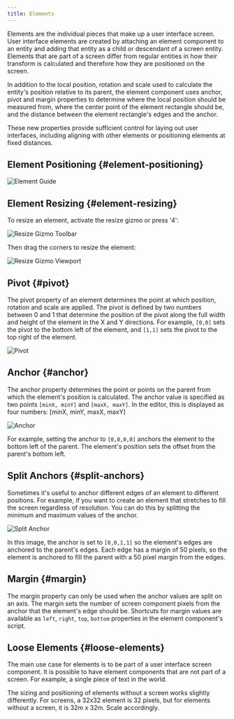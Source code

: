 ```yaml
---
title: Elements
---
```


Elements are the individual pieces that make up a user interface screen. User interface elements are created by attaching an element component to an entity and adding that entity as a child or descendant of a screen entity. Elements that are part of a screen differ from regular entities in how their transform is calculated and therefore how they are positioned on the screen.

In addition to the local position, rotation and scale used to calculate the entity's position relative to its parent, the element component uses anchor, pivot and margin properties to determine where the local position should be measured from, where the center point of the element rectangle should be, and the distance between the element rectangle's edges and the anchor.

These new properties provide sufficient control for laying out user interfaces, including aligning with other elements or positioning elements at fixed distances.

## Element Positioning {#element-positioning}

![Element Guide](/img/user-manual/user-interface/elements/element-guide.png)

## Element Resizing {#element-resizing}

To resize an element, activate the resize gizmo or press '4':

![Resize Gizmo Toolbar](/img/user-manual/user-interface/elements/gizmo-resize.png)

Then drag the corners to resize the element:

![Resize Gizmo Viewport](/img/user-manual/user-interface/elements/gizmo-resize-viewport.png)

## Pivot {#pivot}

The pivot property of an element determines the point at which position, rotation and scale are applied. The pivot is defined by two numbers between 0 and 1 that determine the position of the pivot along the full width and height of the element in the X and Y directions. For example, `[0,0]` sets the pivot to the bottom left of the element, and `[1,1]` sets the pivot to the top right of the element.

![Pivot](/img/user-manual/user-interface/elements/pivot.png)

## Anchor {#anchor}

The anchor property determines the point or points on the parent from which the element's position is calculated. The anchor value is specified as two points `[minX, minY]` and `[maxX, maxY]`. In the editor, this is displayed as four numbers: [minX, minY, maxX, maxY]

![Anchor](/img/user-manual/user-interface/elements/anchor-editor.png)

For example, setting the anchor to `[0,0,0,0]` anchors the element to the bottom left of the parent. The element's position sets the offset from the parent's bottom left.

## Split Anchors {#split-anchors}

Sometimes it's useful to anchor different edges of an element to different positions. For example, if you want to create an element that stretches to fill the screen regardless of resolution. You can do this by splitting the minimum and maximum values of the anchor.

![Split Anchor](/img/user-manual/user-interface/elements/split-anchor.png)

In this image, the anchor is set to `[0,0,1,1]` so the element's edges are anchored to the parent's edges. Each edge has a margin of 50 pixels, so the element is anchored to fill the parent with a 50 pixel margin from the edges.

## Margin {#margin}

The margin property can only be used when the anchor values are split on an axis. The margin sets the number of screen component pixels from the anchor that the element's edge should be. Shortcuts for margin values are available as `left`, `right`, `top`, `bottom` properties in the element component's script.

## Loose Elements {#loose-elements}

The main use case for elements is to be part of a user interface screen component. It is possible to have element components that are not part of a screen. For example, a single piece of text in the world.

The sizing and positioning of elements without a screen works slightly differently. For screens, a 32x32 element is 32 pixels, but for elements without a screen, it is 32m x 32m. Scale accordingly.
